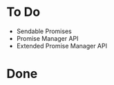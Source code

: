 
To Do
=====

*   Sendable Promises
*   Promise Manager API
*   Extended Promise Manager API

Done
====

